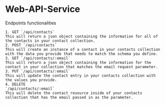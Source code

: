 # Web-API-Service

Endpoints functionalities 

    1. GET `/api/contacts`
    This will return a json object containing the information for all of the contacts in your contact collection.
    2. POST `/api/contacts`
    This will create an instance of a contact in your contacts collection with the data you provide that needs to match the schema you define.
    3. GET `/api/contacts/:email`
    This will return a json object containing the information for the contact in your collection that matches the email request parameter.
    3. PUT `/api/contacts/:email`
    This will update the contact entry in your contacts collection with the values you provide.
    4. DELETE
    `/api/contacts/:email`
    This will delete the contact resource inside of your contacts collection that has the email passed in as the parameter.
